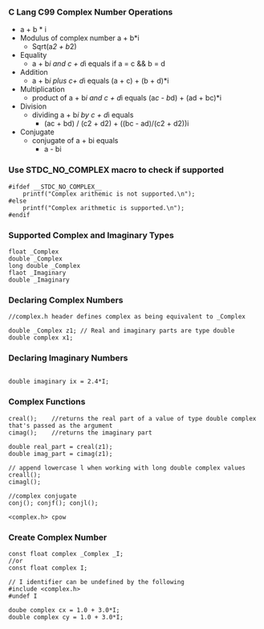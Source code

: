 ### C Lang C99 Complex Number Operations

* a + b * i
* Modulus of complex number a + b*i 
  * Sqrt(a*2 + b*2)
* Equality
  * a + b*i and c + d*i equals if a = c && b = d
* Addition
  * a + b*i plus c+ d*i equals (a + c) + (b + d)*i
* Multiplication
  * product of a + b*i and c + d*i equals (a*c - b*d) + (ad + bc)*i
* Division
  * dividing a + b*i by c + d*i equals
    * (ac + bd) / (c2 + d2) + ((bc - ad)/(c2 + d2))i
* Conjugate
  * conjugate of a + bi equals
    * a - bi

### Use __STDC_NO_COMPLEX__ macro to check if supported

```
#ifdef __STDC_NO_COMPLEX__
	printf("Complex arithemic is not supported.\n");
#else
	printf("Complex arithmetic is supported.\n");
#endif
```



### Supported Complex and Imaginary Types

```
float _Complex
double _Complex
long double _Complex
flaot _Imaginary
double _Imaginary

```

### Declaring Complex Numbers

```
//complex.h header defines complex as being equivalent to _Complex

double _Complex z1;	// Real and imaginary parts are type double
double complex x1;

```

### Declaring Imaginary Numbers

```

double imaginary ix = 2.4*I;

```

### Complex Functions

```
creal();	//returns the real part of a value of type double complex that's passed as the argument
cimag();	//returns the imaginary part

double real_part = creal(z1);
double imag_part = cimag(z1);

// append lowercase l when working with long double complex values 
creall();
cimagl();

//complex conjugate
conj(); conjf(); conjl();

<complex.h> cpow

```

### Create Complex Number

```
const float complex _Complex _I;
//or
const float complex I;

// I identifier can be undefined by the following
#include <complex.h>
#undef I

doube complex cx = 1.0 + 3.0*I;
double complex cy = 1.0 + 3.0*I;

```































